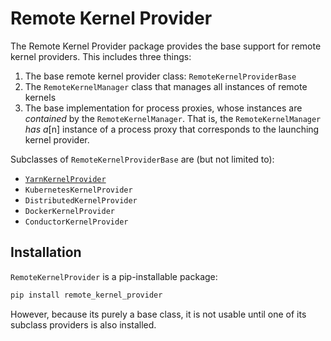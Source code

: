 # Remote Kernel Provider
The Remote Kernel Provider package provides the base support for remote kernel providers.  This includes three things:

1. The base remote kernel provider class: `RemoteKernelProviderBase`
2. The `RemoteKernelManager` class that manages all instances of remote kernels
3. The base implementation for process proxies, whose instances are *contained* by the `RemoteKernelManager`.  That is, the `RemoteKernelManager` *has a*[n] instance of a process proxy that corresponds to the launching kernel provider.


Subclasses of `RemoteKernelProviderBase` are (but not limited to):
- [`YarnKernelProvider`](https://github.com/gateway-experiments/yarn_kernel_provider)
- `KubernetesKernelProvider`
- `DistributedKernelProvider`
- `DockerKernelProvider`
- `ConductorKernelProvider`

## Installation
`RemoteKernelProvider` is a pip-installable package:
```bash
pip install remote_kernel_provider
```

However, because its purely a base class, it is not usable until one of its subclass providers is also installed.